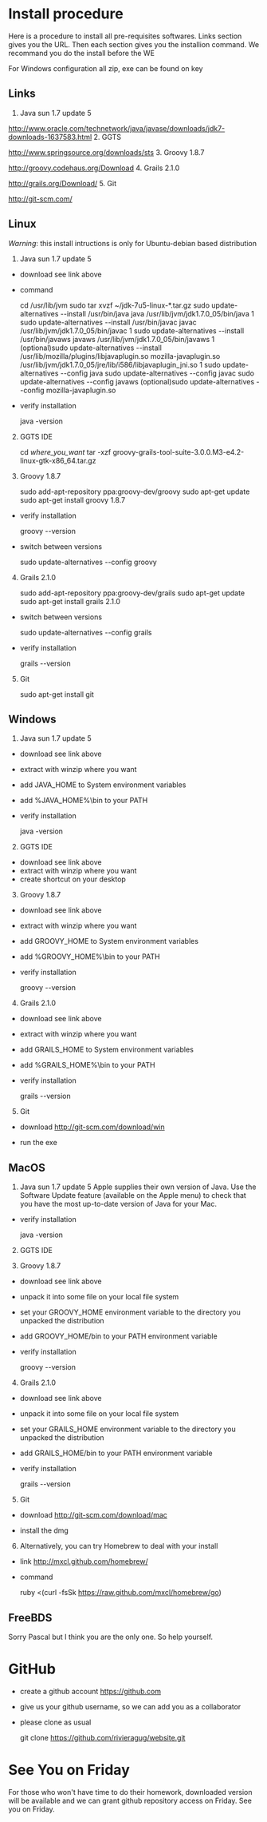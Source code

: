 Install procedure
=================
Here is a procedure to install all pre-requisites softwares. Links section gives you the URL. Then each section gives you the installion command. We recommand you do the install before the WE

For Windows configuration all zip, exe can be found on key

Links
-----
1. Java sun 1.7 update 5

<http://www.oracle.com/technetwork/java/javase/downloads/jdk7-downloads-1637583.html>
2. GGTS

<http://www.springsource.org/downloads/sts>
3. Groovy 1.8.7

<http://groovy.codehaus.org/Download>
4. Grails 2.1.0

<http://grails.org/Download/>
5. Git 

<http://git-scm.com/>

Linux
-----

_Warning_: this install intructions is only for Ubuntu-debian based distribution

1. Java sun 1.7 update 5

* download see link above

* command

	cd /usr/lib/jvm
	sudo tar xvzf ~/jdk-7u5-linux-*.tar.gz
	sudo update-alternatives --install /usr/bin/java java /usr/lib/jvm/jdk1.7.0_05/bin/java 1
	sudo update-alternatives --install /usr/bin/javac javac /usr/lib/jvm/jdk1.7.0_05/bin/javac 1
	sudo update-alternatives --install /usr/bin/javaws javaws /usr/lib/jvm/jdk1.7.0_05/bin/javaws 1
	(optional)sudo update-alternatives --install /usr/lib/mozilla/plugins/libjavaplugin.so mozilla-javaplugin.so /usr/lib/jvm/jdk1.7.0_05/jre/lib/i586/libjavaplugin_jni.so 1
	sudo update-alternatives --config java
	sudo update-alternatives --config javac
	sudo update-alternatives --config javaws
	(optional)sudo update-alternatives --config mozilla-javaplugin.so

* verify installation

	java -version

2. GGTS IDE

	cd _where_you_want_
	tar -xzf groovy-grails-tool-suite-3.0.0.M3-e4.2-linux-gtk-x86_64.tar.gz

3. Groovy 1.8.7

	sudo add-apt-repository ppa:groovy-dev/groovy
	sudo apt-get update
	sudo apt-get install groovy 1.8.7

* verify installation

	groovy --version

* switch between versions

	sudo update-alternatives --config groovy

4. Grails 2.1.0

	sudo add-apt-repository ppa:groovy-dev/grails
	sudo apt-get update
	sudo apt-get install grails 2.1.0

* switch between versions

	sudo update-alternatives --config grails

* verify installation

	grails --version

5. Git

	sudo apt-get install git

Windows
-------

1. Java sun 1.7 update 5

* download see link above
* extract with winzip where you want
* add JAVA_HOME to System environment variables
* add %JAVA_HOME%\bin to your PATH
* verify installation

	java -version

2. GGTS IDE

* download see link above
* extract with winzip where you want
* create shortcut on your desktop

3. Groovy 1.8.7

* download see link above
* extract with winzip where you want
* add GROOVY_HOME to System environment variables
* add %GROOVY_HOME%\bin to your PATH
* verify installation

	groovy --version

4. Grails 2.1.0
* download see link above
* extract with winzip where you want
* add GRAILS_HOME to System environment variables
* add %GRAILS_HOME%\bin to your PATH
* verify installation

	grails --version

5. Git

* download
<http://git-scm.com/download/win>

* run the exe

MacOS
-----
1. Java sun 1.7 update 5
Apple supplies their own version of Java. Use the Software Update feature (available on the Apple menu) to check that you have the most up-to-date version of Java for your Mac. 
* verify installation

	java -version

2. GGTS IDE

3. Groovy 1.8.7
* download see link above
* unpack it into some file on your local file system
* set your GROOVY_HOME environment variable to the directory you unpacked the distribution
* add GROOVY_HOME/bin to your PATH environment variable
* verify installation

	groovy --version

4. Grails 2.1.0

* download see link above
* unpack it into some file on your local file system
* set your GRAILS_HOME environment variable to the directory you unpacked the distribution
* add GRAILS_HOME/bin to your PATH environment variable
* verify installation

	grails --version

5. Git

* download
<http://git-scm.com/download/mac>

* install the dmg

6. Alternatively, you can try Homebrew to deal with your install

* link
<http://mxcl.github.com/homebrew/>

* command

	ruby <(curl -fsSk https://raw.github.com/mxcl/homebrew/go)



FreeBDS
-------
Sorry Pascal but I think you are the only one. So help yourself.

GitHub
======

* create a github account
<https://github.com>


* give us your github username, so we can add you as a collaborator

* please clone as usual

	git clone https://github.com/rivieragug/website.git


See You on Friday
==================

For those who won't have time to do their homework, downloaded version will be available and we can grant github repository access on Friday.
See you on Friday.
